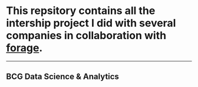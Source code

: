 # This repsitory contains all the intership project I did with several companies in collaboration with [forage](https://www.theforage.com).

---

## BCG Data Science  & Analytics
